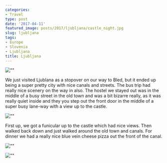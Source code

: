 ```yaml
---
categories:
- Travel
type: post
date: '2017-04-11'
featured_image: posts/2017/ljubljana/castle_night.jpg
slug: ljubljana
tags:
- Europe
- Slovenia
- Ljubljana
title: Ljubljana
---
```


![""](castle_night.jpg "")

We just visited Ljublana as a stopover on our way to Bled, but it ended up being a super pretty city with nice canals and streets. The bus trip had really nice scenery on the way in also. The hostel we stayed out was in the middle of a busy street in the old town and was a bit bizarre really, as it was really quiet inside and they you step out the front door in the middle of a super busy lane-way with a view up to the castle.

![""](castle_view.jpg "Views from castle")

First up, we got a funicular up to the castle which had nice views. Then walked back down and just walked around the old town and canals.
For dinner we had a really nice blue vein cheese pizza out the front of the canal.

![""](canal.jpg "Canal")

![""](square.jpg "")
